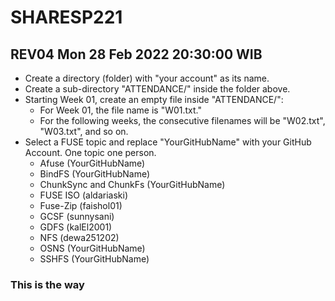 # SHARESP221

## REV04 Mon 28 Feb 2022 20:30:00 WIB

* Create a directory (folder) with "your account" as its name.
* Create a sub-directory "ATTENDANCE/" inside the folder above.
* Starting Week 01, create an empty file inside "ATTENDANCE/":
  * For Week 01, the file name is "W01.txt."
  * For the following weeks, the consecutive filenames will be "W02.txt", "W03.txt", and so on.
* Select a FUSE topic and replace "YourGitHubName" with your GitHub Account. One topic one person.
  * Afuse (YourGitHubName)
  * BindFS (YourGitHubName)
  * ChunkSync and ChunkFs (YourGitHubName)
  * FUSE ISO (aldariaski)
  * Fuse-Zip (faishol01)
  * GCSF (sunnysani)
  * GDFS (kalEl2001)
  * NFS (dewa251202)
  * OSNS (YourGitHubName)
  * SSHFS (YourGitHubName)

### This is the way
